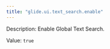 ```yaml
---
title: "glide.ui.text_search.enable"
---
```


Description: Enable Global Text Search.

Value: `true`